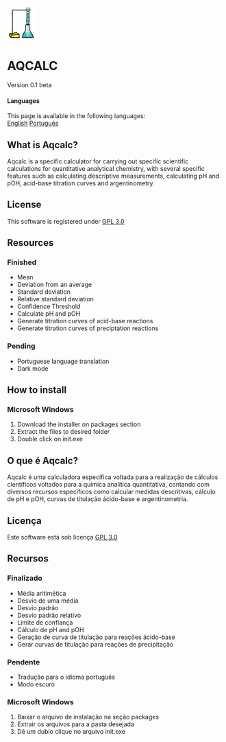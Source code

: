 ![Icon](Icon.png)
# AQCALC
Version 0.1 beta
#### Languages
This page is available in the following languages:<br/>
[English](#what-is-aqcalc)
[Português](#o-que-é-aqcalc)

## What is Aqcalc?
Aqcalc is a specific calculator for carrying out specific scientific calculations for quantitative analytical chemistry, with several specific features such as calculating descriptive measurements, calculating pH and pOH, acid-base titration curves and argentinometry.

## License
This software is registered under <a href='https://www.gnu.org/licenses/gpl-3.0.en.html'>GPL 3.0</a>

## Resources
### Finished
* Mean
* Deviation from an average
* Standard deviation
* Relative standard deviation
* Confidence Threshold
* Calculate pH and pOH
* Generate titration curves of acid-base reactions
* Generate titration curves of preciptation reactions

### Pending
* Portuguese language translation
* Dark mode

## How to install
### Microsoft Windows
1. Download the installer on packages section
2. Extract the files to desired folder
3. Double click on init.exe

<!--Seção-em-português-->
## O que é Aqcalc?
Aqcalc é uma calculadora específica voltada para a realização de cálculos científicos voltados para a química analítica quantitativa, contando com diversos recursos específicos como calcular medidas descritivas, cálculo de pH e pOH, curvas de titulação ácido-base e argentinometria.

## Licença
Este software está sob licença <a href='https://www.gnu.org/licenses/gpl-3.0.en.html'>GPL 3.0</a>

## Recursos
### Finalizado
* Média aritimética
* Desvio de uma média
* Desvio padrão
* Desvio padrão relativo
* Limite de confiança
* Cálculo de pH and pOH
* Geração de curva de titulação para reações ácido-base
* Gerar curvas de titulação para reações de precipitação

### Pendente
* Tradução para o idioma português
* Modo escuro

### Microsoft Windows
1.	Baixar o arquivo de instalação na seção packages
2.	Extrair os arquivos para a pasta desejada
3.	Dê um dublo clique no arquivo init.exe
